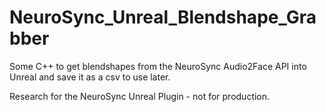 # NeuroSync_Unreal_Blendshape_Grabber
Some C++ to get blendshapes from the NeuroSync Audio2Face API into Unreal and save it as a csv to use later. 

Research for the NeuroSync Unreal Plugin - not for production.
